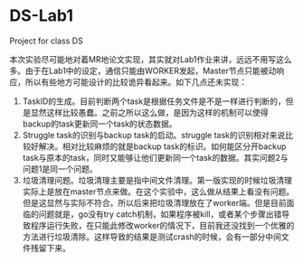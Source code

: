 # DS-Lab1
 Project for class DS

本次实验尽可能地对着MR地论文实现，其实就对Lab1作业来讲，远远不用写这么多。由于在Lab1中的设定，通信只能由WORKER发起，Master节点只能被动响应，所以有些地方可能设计的比较诡异看起来。如下几点还未实现：
1. TaskID的生成。目前判断两个task是根据任务文件是不是一样进行判断的，但是显然这样比较愚蠢。之前之所以这么做，是因为这样的机制可以使得backup的task更新同一个task的状态数据。
2. Struggle task的识别与backup task的启动。struggle task的识别相对来说比较好解决。相对比较麻烦的就是backup task的标识。如何能区分开backup task与原本的task，同时又能够让他们更新同一个task的数据。其实问题2与问题1是同一个问题。
3. 垃圾清理问题。垃圾清理主要是指中间文件清理。第一版实现的时候垃圾清理实际上是放在master节点来做。在这个实验中，这么做从结果上看没有问题。但是这显然与实际不符合。所以后来把垃圾清理放在了worker端。但是目前面临的问题就是，go没有try catch机制，如果程序被kill，或者某个步骤出错导致程序运行失败，在只能此修改worker的情况下，目前我还没找到一个优雅的方法进行垃圾清除。这样导致的结果是测试crash的时候，会有一部分中间文件残留下来。
